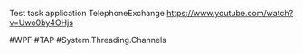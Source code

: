 Test task application TelephoneExchange
https://www.youtube.com/watch?v=Uwo0by4OHjs

#WPF #TAP #System.Threading.Channels
